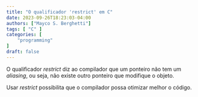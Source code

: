 ```yaml
---
title: "O qualificador 'restrict' em C"
date: 2023-09-26T18:23:03-04:00
authors: ["Mayco S. Berghetti"]
tags: [ "C" ]
categories: [
    "programming"
]
draft: false
---
```


O qualificador *restrict* diz ao compilador que um ponteiro não tem um *aliasing*, ou seja, não existe outro ponteiro que modifique o objeto.

Usar *restrict* possibilita que o compilador possa otimizar melhor o código.
<!--stackedit_data:
eyJoaXN0b3J5IjpbMTg1MDk5MDI0NCwtNjAxNjY5Njk0XX0=
-->